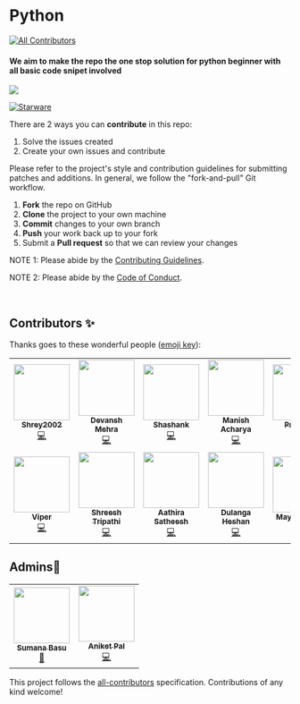 # Python
<!-- ALL-CONTRIBUTORS-BADGE:START - Do not remove or modify this section -->
[![All Contributors](https://img.shields.io/badge/all_contributors-15-orange.svg?style=flat-square)](#contributors-)
<!-- ALL-CONTRIBUTORS-BADGE:END -->
<h4>We aim to make the repo the one stop solution for python beginner with all basic code snipet involved</h4>
<img src="python.jpg">

[![Starware](https://img.shields.io/badge/Starware-⭐-black?labelColor=f9b00d)](https://github.com/zepfietje/starware)
<!-- ALL-CONTRIBUTORS-BADGE:START - Do not remove or modify this section -->


There are 2 ways you can **contribute** in this repo:
1. Solve the issues created 
2. Create your own issues and contribute



Please refer to the project's style and contribution guidelines for submitting patches and additions. In general, we follow the "fork-and-pull" Git workflow.

 1. **Fork** the repo on GitHub
 2. **Clone** the project to your own machine
 3. **Commit** changes to your own branch
 4. **Push** your work back up to your fork
 5. Submit a **Pull request** so that we can review your changes

NOTE 1: Please abide by the [Contributing Guidelines](https://github.com/Webwiznitr/MilkERP/blob/master/CONTRIBUTING.md).

NOTE 2: Please abide by the [Code of Conduct](https://github.com/Webwiznitr/MilkERP/blob/master/CODE_OF_CONDUCT.md).

<br>


## Contributors ✨

Thanks goes to these wonderful people ([emoji key](https://allcontributors.org/docs/en/emoji-key)):
<!-- ALL-CONTRIBUTORS-LIST:START - Do not remove or modify this section -->
<!-- prettier-ignore-start -->
<!-- markdownlint-disable -->
<table>
  <tr>
    <td align="center"><a href="https://github.com/Shrey2002"><img src="https://avatars2.githubusercontent.com/u/72299720?v=4" width="100px;" alt=""/><br /><sub><b>Shrey2002</b></sub></a><br /><a href="https://github.com/sumana2001/python/commits?author=Shrey2002" title="Code">💻</a></td>
    <td align="center"><a href="https://github.com/DevanshMehra"><img src="https://avatars3.githubusercontent.com/u/9302877?v=4" width="100px;" alt=""/><br /><sub><b>Devansh Mehra</b></sub></a><br /><a href="https://github.com/sumana2001/python/commits?author=DevanshMehra" title="Code">💻</a></td>
    <td align="center"><a href="https://github.com/Shanky1199"><img src="https://avatars2.githubusercontent.com/u/36107693?v=4" width="100px;" alt=""/><br /><sub><b>Shashank</b></sub></a><br /><a href="https://github.com/sumana2001/python/commits?author=Shanky1199" title="Code">💻</a></td>
    <td align="center"><a href="https://github.com/manisacharya"><img src="https://avatars1.githubusercontent.com/u/22543019?v=4" width="100px;" alt=""/><br /><sub><b>Manish Acharya</b></sub></a><br /><a href="https://github.com/sumana2001/python/commits?author=manisacharya" title="Code">💻</a></td>
    <td align="center"><a href="https://github.com/prashant-241"><img src="https://avatars2.githubusercontent.com/u/68244398?v=4" width="100px;" alt=""/><br /><sub><b>Prashant</b></sub></a><br /><a href="https://github.com/sumana2001/python/commits?author=prashant-241" title="Code">💻</a></td>
    <td align="center"><a href="http://aryan-dev007.github.io"><img src="https://avatars2.githubusercontent.com/u/61882780?v=4" width="100px;" alt=""/><br /><sub><b>Aryan</b></sub></a><br /><a href="https://github.com/sumana2001/python/commits?author=Aryan-dev007" title="Code">💻</a></td>
    <td align="center"><a href="https://www.sudeshkumar.me"><img src="https://avatars3.githubusercontent.com/u/10352292?v=4" width="100px;" alt=""/><br /><sub><b>Sudesh Kumar</b></sub></a><br /><a href="https://github.com/sumana2001/python/commits?author=sudesh1611" title="Code">💻</a></td>
  </tr>
  <tr>
    <td align="center"><a href="http://q-viper.github.io"><img src="https://avatars1.githubusercontent.com/u/35986908?v=4" width="100px;" alt=""/><br /><sub><b>Viper</b></sub></a><br /><a href="https://github.com/sumana2001/python/commits?author=q-viper" title="Code">💻</a></td>
    <td align="center"><a href="https://github.com/Shreesh-T"><img src="https://avatars0.githubusercontent.com/u/53295401?v=4" width="100px;" alt=""/><br /><sub><b>Shreesh Tripathi</b></sub></a><br /><a href="https://github.com/sumana2001/python/commits?author=Shreesh-T" title="Code">💻</a></td>
    <td align="center"><a href="https://github.com/Aathira123"><img src="https://avatars2.githubusercontent.com/u/29476279?v=4" width="100px;" alt=""/><br /><sub><b>Aathira Satheesh</b></sub></a><br /><a href="https://github.com/sumana2001/python/commits?author=Aathira123" title="Code">💻</a></td>
    <td align="center"><a href="https://github.com/dulangaheshan"><img src="https://avatars0.githubusercontent.com/u/33221629?v=4" width="100px;" alt=""/><br /><sub><b>Dulanga Heshan</b></sub></a><br /><a href="https://github.com/sumana2001/python/commits?author=dulangaheshan" title="Code">💻</a></td>
    <td align="center"><a href="https://github.com/MayankDev-11"><img src="https://avatars2.githubusercontent.com/u/72435687?v=4" width="100px;" alt=""/><br /><sub><b>Mayank Rathi</b></sub></a><br /><a href="https://github.com/sumana2001/python/commits?author=MayankDev-11" title="Code">💻</a></td>
    <td align="center"><a href="https://github.com/gaurangisinha"><img src="https://avatars0.githubusercontent.com/u/56791126?v=4" width="100px;" alt=""/><br /><sub><b>Gaurangi Sinha</b></sub></a><br /><a href="https://github.com/sumana2001/python/commits?author=gaurangisinha" title="Code">💻</a></td>
    <td align="center"><a href="https://github.com/svimanet"><img src="https://avatars1.githubusercontent.com/u/10476796?v=4" width="100px;" alt=""/><br /><sub><b>Eirik</b></sub></a><br /><a href="https://github.com/sumana2001/python/commits?author=svimanet" title="Code">💻</a></td>  
  </tr>
 
 

</table>

<!-- markdownlint-enable -->
<!-- prettier-ignore-end -->
<!-- ALL-CONTRIBUTORS-LIST:END -->

<!-- ALL-CONTRIBUTORS-LIST:START - Do not remove or modify this section -->
<!-- prettier-ignore-start -->
<!-- markdownlint-disable -->
## Admins💖
<table>
  <tr>
    <td align="center"><a href="http://aliferous.xyz/"><img src="https://avatars1.githubusercontent.com/u/63084088?s=400&u=bafdb12ae1a5a624a7a37334efab80a8292cca8e&v=4" width="100px;" alt=""/><br /><sub><b>Sumana Basu</b></sub></a><br /><a href="https://github.com/Webwiznitr/MilkERP/commits?author=sumana2001" title="Documentation">📖</a></td>
    <td align="center"><a href="http://aliferous.xyz/"><img src="https://avatars2.githubusercontent.com/u/67703407?v=4" width="100px;" alt=""/><br /><sub><b>Aniket Pal</b></sub></a><br /><a href="https://github.com/Webwiznitr/MilkERP/commits?author=Aniket762" title="Code">💻</a></td>
  </tr>
</table>

<!-- markdownlint-enable -->
<!-- prettier-ignore-end -->
<!-- ALL-CONTRIBUTORS-LIST:END -->

This project follows the [all-contributors](https://github.com/all-contributors/all-contributors) specification. Contributions of any kind welcome!
